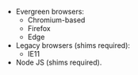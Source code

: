* Evergreen browsers: 
    * Chromium-based
    * Firefox
    * Edge
* Legacy browsers (shims required):
    * IE11 
* Node JS (shims required).
